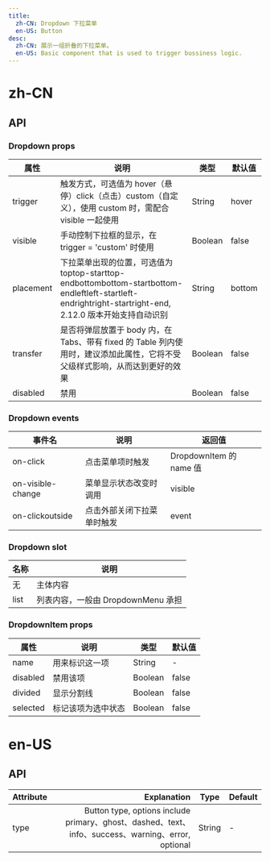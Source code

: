 ```yaml
---
title:
  zh-CN: Dropdown 下拉菜单
  en-US: Button
desc:
  zh-CN: 展示一组折叠的下拉菜单。
  en-US: Basic component that is used to trigger bussiness logic.
---
```



# zh-CN

## API



### Dropdown props

| 属性 |说明 |类型 |默认值 |
| --- |--- |--- |--- |
| trigger |触发方式，可选值为 hover（悬停）click（点击）custom（自定义），使用 custom 时，需配合 visible 一起使用 |String |hover |
| visible |手动控制下拉框的显示，在 trigger = 'custom' 时使用 |Boolean |false |
| placement |下拉菜单出现的位置，可选值为toptop-starttop-endbottombottom-startbottom-endleftleft-startleft-endrightright-startright-end, 2.12.0 版本开始支持自动识别 |String |bottom |
| transfer |是否将弹层放置于 body 内，在 Tabs、带有 fixed 的 Table 列内使用时，建议添加此属性，它将不受父级样式影响，从而达到更好的效果 |Boolean |false |
| disabled |禁用 |Boolean |false |


### Dropdown events

| 事件名 |说明 |返回值 |
| --- |--- |--- |
| on-click |点击菜单项时触发 |DropdownItem 的 name 值 |
| on-visible-change |菜单显示状态改变时调用 |visible |
| on-clickoutside |点击外部关闭下拉菜单时触发 |event |

### Dropdown slot

| 名称 |说明 |
| --- |--- |
| 无 |主体内容 |
| list |列表内容，一般由 DropdownMenu 承担 |

### DropdownItem props

| 属性 |说明 |类型 |默认值 |
| --- |--- |--- |--- |
| name |用来标识这一项 |String |- |
| disabled |禁用该项 |Boolean |false |
| divided |显示分割线 |Boolean |false |
| selected |标记该项为选中状态 |Boolean |false |


# en-US

## API
| Attribute        | Explanation    |  Type  | Default|
| --------   | -----:   | ---- | ---- |
| type        | Button type, options include primary、ghost、dashed、text、info、success、warning、error, optional      |   String   | -|
